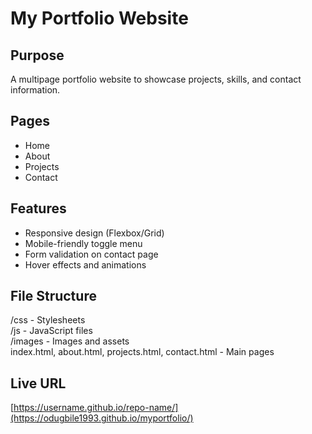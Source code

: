 # My Portfolio Website

## Purpose
A multipage portfolio website to showcase projects, skills, and contact information.

## Pages
- Home
- About
- Projects
- Contact

## Features
- Responsive design (Flexbox/Grid)
- Mobile-friendly toggle menu
- Form validation on contact page
- Hover effects and animations

## File Structure
/css - Stylesheets  
/js - JavaScript files  
/images - Images and assets  
index.html, about.html, projects.html, contact.html - Main pages  

## Live URL
[https://username.github.io/repo-name/](https://odugbile1993.github.io/myportfolio/)
